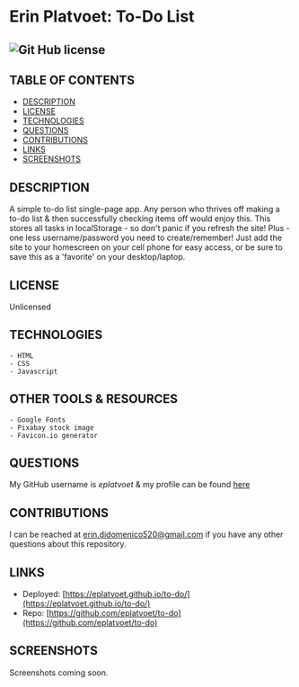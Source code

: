 # Erin Platvoet: To-Do List
## ![Git Hub license](https://img.shields.io/badge/License-Unlicensed-blue.svg)

## TABLE OF CONTENTS
- [DESCRIPTION](#DESCRIPTION)  
- [LICENSE](#LICENSE)   
- [TECHNOLOGIES](#TECHNOLOGIES)
- [QUESTIONS](#QUESTIONS)  
- [CONTRIBUTIONS](#CONTRIBUTIONS)
- [LINKS](#LINKS)  
- [SCREENSHOTS](#SCREENSHOTS)  

## DESCRIPTION
A simple to-do list single-page app. Any person who thrives off making a to-do list & then successfully checking items off would enjoy this. This stores all tasks in localStorage - so don't panic if you refresh the site! Plus - one less username/password you need to create/remember! Just add the site to your homescreen on your cell phone for easy access, or be sure to save this as a 'favorite' on your desktop/laptop.

## LICENSE
Unlicensed

## TECHNOLOGIES  
```````````````
- HTML
- CSS   
- Javascript
```````````````

## OTHER TOOLS & RESOURCES
```````
- Google Fonts
- Pixabay stock image
- Favicon.io generator
```````

## QUESTIONS
My GitHub username is *eplatvoet* & my profile can be found [here](https://github.com/eplatvoet) 

## CONTRIBUTIONS
I can be reached at erin.didomenico520@gmail.com if you have any other questions about this repository.

## LINKS
- Deployed: [https://eplatvoet.github.io/to-do/](https://eplatvoet.github.io/to-do/)
- Repo: [https://github.com/eplatvoet/to-do](https://github.com/eplatvoet/to-do)

## SCREENSHOTS
Screenshots coming soon.